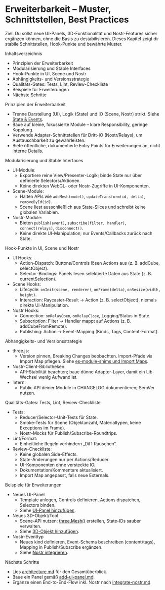 # Erweiterbarkeit – Muster, Schnittstellen, Best Practices

Ziel: Du sollst neue UI-Panels, 3D-Funktionalität und Nostr-Features sicher ergänzen können, ohne die Basis zu destabilisieren. Dieses Kapitel zeigt dir stabile Schnittstellen, Hook-Punkte und bewährte Muster.

Inhaltsverzeichnis
- Prinzipien der Erweiterbarkeit
- Modularisierung und Stable Interfaces
- Hook-Punkte in UI, Scene und Nostr
- Abhängigkeits- und Versionsstrategie
- Qualitäts-Gates: Tests, Lint, Review-Checkliste
- Beispiele für Erweiterungen
- Nächste Schritte

Prinzipien der Erweiterbarkeit
- Trenne Darstellung (UI), Logik (State) und IO (Scene, Nostr) strikt. Siehe [State & Events](features/state-and-events.md).
- Baue auf kleine, fokussierte Module – klare Responsibility, geringe Kopplung.
- Verwende Adapter-Schnittstellen für Dritt-IO (Nostr/Relays), um Austauschbarkeit zu gewährleisten.
- Biete öffentliche, dokumentierte Entry Points für Erweiterungen an, nicht interne Details.

Modularisierung und Stable Interfaces
- UI-Module:
  - Exportiere reine View/Presenter-Logik; binde State nur über definierte Selectors/Aktionen.
  - Keine direkten WebGL- oder Nostr-Zugriffe in UI-Komponenten.
- Scene-Module:
  - Halten APIs wie `addMesh(model)`, `updateTransform(id, delta)`, `removeById(id)`.
  - Scene liest ausschließlich aus State-Slices und schreibt keine globalen Variablen.
- Nostr-Module:
  - Bieten `publish(event)`, `subscribe(filter, handler)`, `connect(relays)`, `disconnect()`.
  - Keine direkte UI-Manipulation; nur Events/Callbacks zurück nach State.

Hook-Punkte in UI, Scene und Nostr
- UI Hooks:
  - Action-Dispatch: Buttons/Controls lösen Actions aus (z. B. addCube, selectObject).
  - Selector-Bindings: Panels lesen selektierte Daten aus State (z. B. currentSelection).
- Scene Hooks:
  - Lifecycle: `onInit(scene, renderer)`, `onFrame(delta)`, `onResize(width, height)`.
  - Interaction: Raycaster-Result → Action (z. B. selectObject), niemals direkte UI-Manipulation.
- Nostr Hooks:
  - Connection: `onRelayOpen`, `onRelayClose`, Logging/Status in State.
  - Subscription: Filter → Handler mappt auf Actions (z. B. addCubeFromRemote).
  - Publishing: Action → Event-Mapping (Kinds, Tags, Content-Format).

Abhängigkeits- und Versionsstrategie
- three.js:
  - Version pinnen, Breaking Changes beobachten. Import-Pfade via Import Map pflegen. Siehe [es-module-shims und Import Maps](features/module-shims.md).
- Nostr-Client-Bibliotheken:
  - API-Stabilität beachten; baue dünne Adapter-Layer, damit ein Lib-Wechsel wenig Aufwand ist.
- Intern:
  - Public API deiner Module in CHANGELOG dokumentieren; SemVer nutzen.

Qualitäts-Gates: Tests, Lint, Review-Checkliste
- Tests:
  - Reducer/Selector-Unit-Tests für State.
  - Smoke-Tests für Scene (Objektanzahl, Materialtypen, keine Exceptions im Frame).
  - Nostr-Mocks für Publish/Subscribe-Roundtrips.
- Lint/Format:
  - Einheitliche Regeln verhindern „Diff-Rauschen“.
- Review-Checkliste:
  - Keine globalen Side-Effects.
  - State-Änderungen nur per Actions/Reducer.
  - UI-Komponenten ohne versteckte IO.
  - Dokumentation/Kommentare aktualisiert.
  - Import Map angepasst, falls neue Externals.

Beispiele für Erweiterungen
- Neues UI-Panel
  - Template anlegen, Controls definieren, Actions dispatchen, Selectors binden.
  - Siehe [UI-Panel hinzufügen](guides/add-ui-panel.md).
- Neues 3D-Objekt/Tool
  - Scene-API nutzen: [three.Mesh()](features/scene-basics.md:1) erstellen, State-IDs sauber verwalten.
  - Siehe [3D-Objekt hinzufügen](guides/add-3d-object.md).
- Nostr-Eventtyp
  - Neues kind definieren, Event-Schema beschreiben (content/tags), Mapping in Publish/Subscribe ergänzen.
  - Siehe [Nostr integrieren](guides/integrate-nostr.md).

Nächste Schritte
- Lies [architecture.md](reference/architecture.md) für den Gesamtüberblick.
- Baue ein Panel gemäß [add-ui-panel.md](guides/add-ui-panel.md).
- Ergänze einen End-to-End-Flow inkl. Nostr nach [integrate-nostr.md](guides/integrate-nostr.md).
